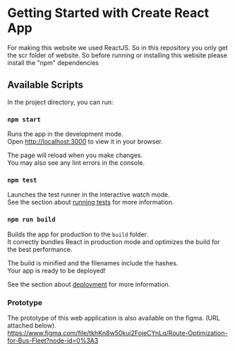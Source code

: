 # Getting Started with Create React App
For making this website we used ReactJS. So in this repository you only get the scr folder of website. So before running or installing this website please install the "npm" dependencies

## Available Scripts

In the project directory, you can run:

### `npm start`

Runs the app in the development mode.\
Open [http://localhost:3000](http://localhost:3000) to view it in your browser.

The page will reload when you make changes.\
You may also see any lint errors in the console.

### `npm test`

Launches the test runner in the interactive watch mode.\
See the section about [running tests](https://facebook.github.io/create-react-app/docs/running-tests) for more information.

### `npm run build`

Builds the app for production to the `build` folder.\
It correctly bundles React in production mode and optimizes the build for the best performance.

The build is minified and the filenames include the hashes.\
Your app is ready to be deployed!

See the section about [deployment](https://facebook.github.io/create-react-app/docs/deployment) for more information.

### Prototype 
The prototype of this web application is also available on the figma. (URL attached below).
https://www.figma.com/file/tkhKn8w50kuj2FojeCYnLq/Route-Optimization-for-Bus-Fleet?node-id=0%3A3
